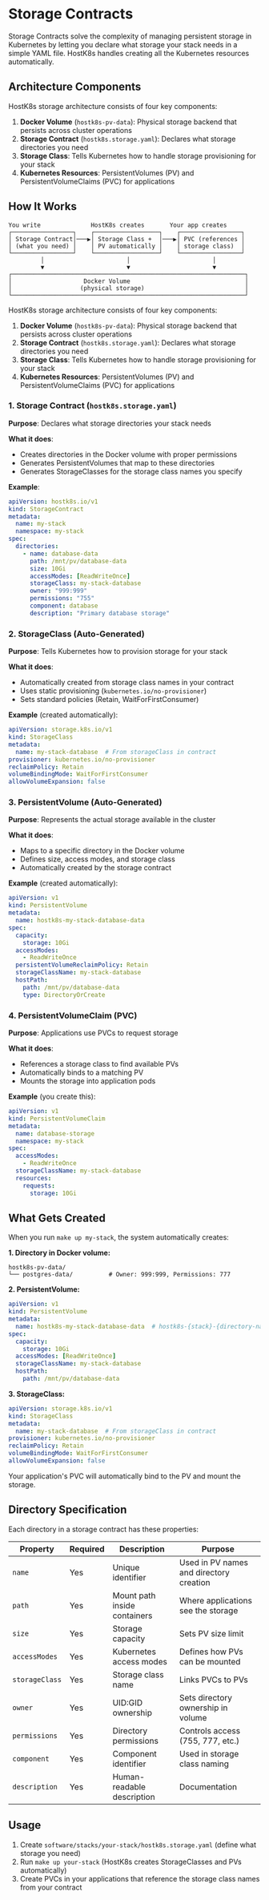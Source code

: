 # Storage Contracts

Storage Contracts solve the complexity of managing persistent storage in Kubernetes by letting you declare what storage your stack needs in a simple YAML file. HostK8s handles creating all the Kubernetes resources automatically.

## Architecture Components

HostK8s storage architecture consists of four key components:

1. **Docker Volume** (`hostk8s-pv-data`): Physical storage backend that persists across cluster operations
2. **Storage Contract** (`hostk8s.storage.yaml`): Declares what storage directories you need
3. **Storage Class**: Tells Kubernetes how to handle storage provisioning for your stack
4. **Kubernetes Resources**: PersistentVolumes (PV) and PersistentVolumeClaims (PVC) for applications

## How It Works

```
You write              HostK8s creates       Your app creates
┌─────────────────┐    ┌──────────────────┐    ┌─────────────────┐
│ Storage Contract│───▶│ Storage Class +  │───▶│ PVC (references │
│ (what you need) │    │ PV automatically │    │ storage class)  │
└─────────────────┘    └──────────────────┘    └─────────────────┘
         │                       │                       │
         ▼                       ▼                       ▼
┌─────────────────────────────────────────────────────────────────┐
│                    Docker Volume                                │
│                   (physical storage)                            │
└─────────────────────────────────────────────────────────────────┘
```

HostK8s storage architecture consists of four key components:

1. **Docker Volume** (`hostk8s-pv-data`): Physical storage backend that persists across cluster operations
2. **Storage Contract** (`hostk8s.storage.yaml`): Declares what storage directories you need
3. **Storage Class**: Tells Kubernetes how to handle storage provisioning for your stack
4. **Kubernetes Resources**: PersistentVolumes (PV) and PersistentVolumeClaims (PVC) for applications

### 1. Storage Contract (`hostk8s.storage.yaml`)

**Purpose**: Declares what storage directories your stack needs

**What it does**:
- Creates directories in the Docker volume with proper permissions
- Generates PersistentVolumes that map to these directories
- Generates StorageClasses for the storage class names you specify

**Example**:
```yaml
apiVersion: hostk8s.io/v1
kind: StorageContract
metadata:
  name: my-stack
  namespace: my-stack
spec:
  directories:
    - name: database-data
      path: /mnt/pv/database-data
      size: 10Gi
      accessModes: [ReadWriteOnce]
      storageClass: my-stack-database
      owner: "999:999"
      permissions: "755"
      component: database
      description: "Primary database storage"
```

### 2. StorageClass (Auto-Generated)

**Purpose**: Tells Kubernetes how to provision storage for your stack

**What it does**:
- Automatically created from storage class names in your contract
- Uses static provisioning (`kubernetes.io/no-provisioner`)
- Sets standard policies (Retain, WaitForFirstConsumer)

**Example** (created automatically):
```yaml
apiVersion: storage.k8s.io/v1
kind: StorageClass
metadata:
  name: my-stack-database  # From storageClass in contract
provisioner: kubernetes.io/no-provisioner
reclaimPolicy: Retain
volumeBindingMode: WaitForFirstConsumer
allowVolumeExpansion: false
```

### 3. PersistentVolume (Auto-Generated)

**Purpose**: Represents the actual storage available in the cluster

**What it does**:
- Maps to a specific directory in the Docker volume
- Defines size, access modes, and storage class
- Automatically created by the storage contract

**Example** (created automatically):
```yaml
apiVersion: v1
kind: PersistentVolume
metadata:
  name: hostk8s-my-stack-database-data
spec:
  capacity:
    storage: 10Gi
  accessModes:
    - ReadWriteOnce
  persistentVolumeReclaimPolicy: Retain
  storageClassName: my-stack-database
  hostPath:
    path: /mnt/pv/database-data
    type: DirectoryOrCreate
```

### 4. PersistentVolumeClaim (PVC)

**Purpose**: Applications use PVCs to request storage

**What it does**:
- References a storage class to find available PVs
- Automatically binds to a matching PV
- Mounts the storage into application pods

**Example** (you create this):
```yaml
apiVersion: v1
kind: PersistentVolumeClaim
metadata:
  name: database-storage
  namespace: my-stack
spec:
  accessModes:
    - ReadWriteOnce
  storageClassName: my-stack-database
  resources:
    requests:
      storage: 10Gi
```


## What Gets Created

When you run `make up my-stack`, the system automatically creates:

**1. Directory in Docker volume:**
```
hostk8s-pv-data/
└── postgres-data/          # Owner: 999:999, Permissions: 777
```

**2. PersistentVolume:**
```yaml
apiVersion: v1
kind: PersistentVolume
metadata:
  name: hostk8s-my-stack-database-data  # hostk8s-{stack}-{directory-name}
spec:
  capacity:
    storage: 10Gi
  accessModes: [ReadWriteOnce]
  storageClassName: my-stack-database
  hostPath:
    path: /mnt/pv/database-data
```

**3. StorageClass:**
```yaml
apiVersion: storage.k8s.io/v1
kind: StorageClass
metadata:
  name: my-stack-database  # From storageClass in contract
provisioner: kubernetes.io/no-provisioner
reclaimPolicy: Retain
volumeBindingMode: WaitForFirstConsumer
allowVolumeExpansion: false
```

Your application's PVC will automatically bind to the PV and mount the storage.

## Directory Specification

Each directory in a storage contract has these properties:

| Property | Required | Description | Purpose |
|----------|----------|-------------|---------|
| `name` | Yes | Unique identifier | Used in PV names and directory creation |
| `path` | Yes | Mount path inside containers | Where applications see the storage |
| `size` | Yes | Storage capacity | Sets PV size limit |
| `accessModes` | Yes | Kubernetes access modes | Defines how PVs can be mounted |
| `storageClass` | Yes | Storage class name | Links PVCs to PVs |
| `owner` | Yes | UID:GID ownership | Sets directory ownership in volume |
| `permissions` | Yes | Directory permissions | Controls access (755, 777, etc.) |
| `component` | Yes | Component identifier | Used in storage class naming |
| `description` | Yes | Human-readable description | Documentation |

## Usage

1. Create `software/stacks/your-stack/hostk8s.storage.yaml` (define what storage you need)
2. Run `make up your-stack` (HostK8s creates StorageClasses and PVs automatically)
3. Create PVCs in your applications that reference the storage class names from your contract
